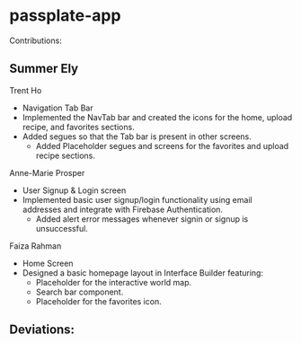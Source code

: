 # passplate-app

Contributions:

Summer Ely 
- 

Trent Ho
- Navigation Tab Bar
- Implemented the NavTab bar and created the icons for the home, upload recipe, and favorites sections.
- Added segues so that the Tab bar is present in other screens.
  - Added Placeholder segues and screens for the favorites and upload recipe sections.

Anne-Marie Prosper
- User Signup & Login screen
- Implemented basic user signup/login functionality using email addresses and integrate with Firebase Authentication.
  - Added alert error messages whenever signin or signup is unsuccessful.


Faiza Rahman
- Home Screen
- Designed a basic homepage layout in Interface Builder featuring:
  - Placeholder for the interactive world map.
  - Search bar component.
  - Placeholder for the favorites icon.


Deviations:
- 
